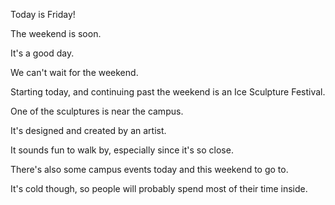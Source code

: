 Today is Friday! 

The weekend is soon.

It's a good day.

We can't wait for the weekend.

Starting today, and continuing past the weekend is an Ice Sculpture Festival.

One of the sculptures is near the campus.

It's designed and created by an artist.

It sounds fun to walk by, especially since it's so close.

There's also some campus events today and this weekend to go to.

It's cold though, so people will probably spend most of their time inside.